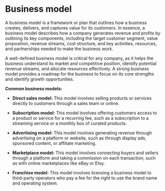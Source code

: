 # Business model

A business model is a framework or plan that outlines how a business creates, delivers, and captures value for its customers. In essence, a business model describes how a company generates revenue and profits by outlining its key components, including the target customer segment, value proposition, revenue streams, cost structure, and key activities, resources, and partnerships needed to make the business work.

A well-defined business model is critical for any company, as it helps the business understand its market and competitive position, identify potential revenue streams, and allocate resources effectively. A strong business model provides a roadmap for the business to focus on its core strengths and identify growth opportunities.

**Common business models:**

* **Direct sales model:** This model involves selling products or services directly to customers through a sales team or online.

* **Subscription model:** This model involves offering customers access to a product or service for a recurring fee, such as a subscription to a streaming service or a monthly box of curated products.

* **Advertising model:** This model involves generating revenue through advertising on a platform or website, such as through display ads, sponsored content, or affiliate marketing.

* **Marketplace model:** This model involves connecting buyers and sellers through a platform and taking a commission on each transaction, such as with online marketplaces like eBay or Etsy.

* **Franchise model:** This model involves licensing a business model to third-party operators who pay a fee for the right to use the brand name and operating system.
